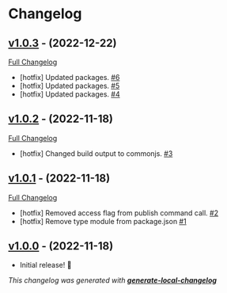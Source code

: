 # Changelog

## [v1.0.3](https://github.com/neogeek/create-app-oauth-providers/tree/v1.0.3) - (2022-12-22)

[Full Changelog](https://github.com/neogeek/create-app-oauth-providers/compare/v1.0.2...v1.0.3)

- [hotfix] Updated packages. [#6](https://github.com/neogeek/create-app-oauth-providers/pull/6)
- [hotfix] Updated packages. [#5](https://github.com/neogeek/create-app-oauth-providers/pull/5)
- [hotfix] Updated packages. [#4](https://github.com/neogeek/create-app-oauth-providers/pull/4)

## [v1.0.2](https://github.com/neogeek/create-app-oauth-providers/tree/v1.0.2) - (2022-11-18)

[Full Changelog](https://github.com/neogeek/create-app-oauth-providers/compare/v1.0.1...v1.0.2)

- [hotfix] Changed build output to commonjs. [#3](https://github.com/neogeek/create-app-oauth-providers/pull/3)

## [v1.0.1](https://github.com/neogeek/create-app-oauth-providers/tree/v1.0.1) - (2022-11-18)

[Full Changelog](https://github.com/neogeek/create-app-oauth-providers/compare/v1.0.0...v1.0.1)

- [hotfix] Removed access flag from publish command call. [#2](https://github.com/neogeek/create-app-oauth-providers/pull/2)
- [hotfix] Remove type module from package.json [#1](https://github.com/neogeek/create-app-oauth-providers/pull/1)

## [v1.0.0](https://github.com/neogeek/create-app-oauth-providers/tree/v1.0.0) - (2022-11-18)

- Initial release! 🎉

_This changelog was generated with **[generate-local-changelog](https://github.com/neogeek/generate-local-changelog)**_
